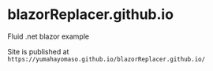 # blazorReplacer.github.io
Fluid .net blazor example

Site is published at ```https://yumahayomaso.github.io/blazorReplacer.github.io/```

